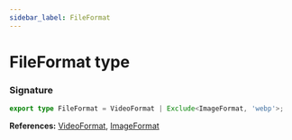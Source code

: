 ```yaml
---
sidebar_label: FileFormat
---
```


# FileFormat type

### Signature

```typescript
export type FileFormat = VideoFormat | Exclude<ImageFormat, 'webp'>;
```

**References:** [VideoFormat](./puppeteer.videoformat.md), [ImageFormat](./puppeteer.imageformat.md)
